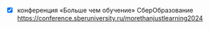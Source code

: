- [x] конференция «Больше чем обучение» СберОбразование https://conference.sberuniversity.ru/morethanjustlearning2024